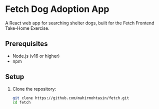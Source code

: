 # Fetch Dog Adoption App

A React web app for searching shelter dogs, built for the Fetch Frontend Take-Home Exercise.

## Prerequisites
- Node.js (v16 or higher)
- npm

## Setup
1. Clone the repository:
   ```bash
   git clone https://github.com/mahirmohtasin/fetch.git
   cd fetch